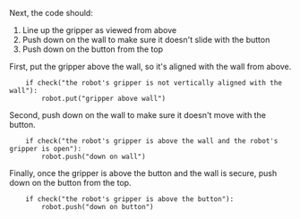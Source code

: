 

Next, the code should:

1. Line up the gripper as viewed from above
2. Push down on the wall to make sure it doesn't slide with the button
3. Push down on the button from the top

First, put the gripper above the wall, so it's aligned with the wall from above.
```
    if check("the robot's gripper is not vertically aligned with the wall"):
    	robot.put("gripper above wall")
```
Second, push down on the wall to make sure it doesn't move with the button.
```
    if check("the robot's gripper is above the wall and the robot's gripper is open"):
    	robot.push("down on wall")
```
Finally, once the gripper is above the button and the wall is secure, push down on the button from the top.
```
	if check("the robot's gripper is above the button"):
		robot.push("down on button")
```